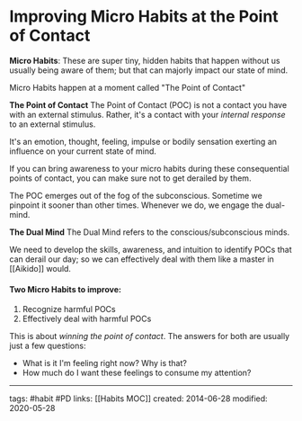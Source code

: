 # Improving Micro Habits at the Point of Contact
**Micro Habits**: These are super tiny, hidden habits that happen without us usually being aware of them; but that can majorly impact our state of mind.

Micro Habits happen at a moment called "The Point of Contact"

**The Point of Contact**
The Point of Contact (POC) is not a contact you have with an external stimulus. Rather, it's a contact with your *internal response* to an external stimulus. 

It's an emotion, thought, feeling, impulse or bodily sensation exerting an influence on your current state of mind.

If you can bring awareness to your micro habits during these consequential points of contact, you can make sure not to get derailed by them. 

The POC emerges out of the fog of the subconscious. Sometime we pinpoint it sooner than other times. Whenever we do, we engage the dual-mind.

**The Dual Mind**
The Dual Mind refers to the conscious/subconscious minds. 

We need to develop the skills, awareness, and intuition to identify POCs that can derail our day; so we can effectively deal with them like a master in [[Aikido]] would.

#### Two Micro Habits to improve:
1. Recognize harmful POCs
2. Effectively deal with harmful POCs

This is about *winning the point of contact*. The answers for both are usually just a few questions:

- What is it I'm feeling right now? Why is that? 
- How much do I want these feelings to consume my attention? 


---
tags: #habit #PD
links: [[Habits MOC]]
created: 2014-06-28
modified: 2020-05-28